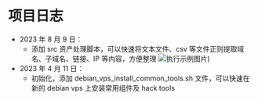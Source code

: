 # 项目日志

- 2023 年 8 月 9 日：
  - 添加 src 资产处理脚本，可以快速将文本文件、csv 等文件正则提取域名、子域名、链接、IP 等内容，方便整理
    ![执行示例图片](https://img.soapffz.com/soapsgithubimgs/src资产处理脚本执行示例.png))
- 2023 年 4 月 11 日：
  - 初始化，添加 debian_vps_install_common_tools.sh 文件，可以快速在新的 debian vps 上安装常用组件及 hack tools
